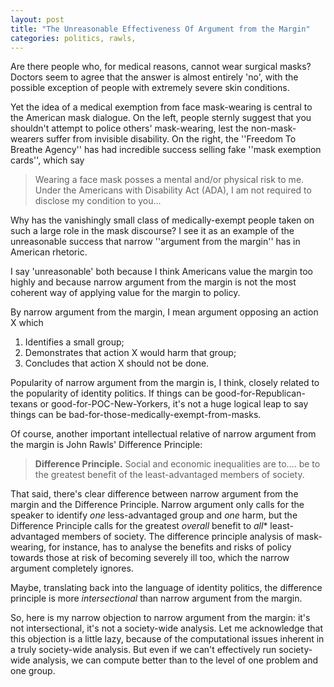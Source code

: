 ```yaml
---
layout: post 
title: "The Unreasonable Effectiveness Of Argument from the Margin"
categories: politics, rawls,
---
```


Are there people who, for medical reasons, cannot wear surgical masks? Doctors
seem to agree that the answer is almost entirely 'no', with the possible
exception of people with extremely severe skin conditions.

Yet the idea of a medical exemption from face mask-wearing is central to the American mask dialogue.
On the left, people sternly suggest that you shouldn't attempt to police others'
mask-wearing, lest the non-mask-wearers suffer from invisible disability. 
On the right, the ''Freedom To Breathe Agency'' has had incredible success
selling fake ''mask exemption cards'', which say

> Wearing a face mask posses a mental and/or physical risk to me. Under the Americans with Disability Act (ADA), I am not required to disclose my condition to you...

Why has the vanishingly small class of medically-exempt people taken on such a large role
in the mask discourse? I see it as an example of the unreasonable success that narrow
''argument from the margin'' has in American rhetoric. 

I say 'unreasonable' both because I think Americans value the margin too highly
and because narrow argument from the margin is not the most coherent way of
applying value for the margin to policy. 

By narrow argument from the margin, I mean argument opposing an action X which 

1. Identifies a small group; 
2. Demonstrates that action X would harm that group;
3. Concludes that action X should not be done.


Popularity of narrow argument from the margin is, I think, closely related to
the popularity of identity
politics. If things can be good-for-Republican-texans or
good-for-POC-New-Yorkers, it's not a huge logical leap to say things can be
bad-for-those-medically-exempt-from-masks. 

Of course, another important intellectual relative of narrow argument from the
margin is John Rawls' Difference Principle:  

> **Difference Principle.**
> Social and economic inequalities are to.... be to the greatest benefit
> of the least-advantaged members of society.

That said, there's clear difference between narrow argument from the margin and the
Difference Principle. Narrow argument only calls for the speaker to identify *one*
less-advantaged group and *one* harm, but the Difference Principle calls for the
greatest *overall* benefit to *all** least-advantaged members of society. The
difference principle analysis of mask-wearing, for instance, has to analyse
the benefits and risks of policy towards those at risk of becoming severely ill too, which the narrow argument completely
ignores.

Maybe, translating back into the language of identity politics, the difference
principle is more *intersectional* than narrow argument from the margin.

So, here is my narrow objection to narrow argument from the margin: it's not
intersectional, it's not a society-wide analysis.  Let me acknowledge that this
objection is a little lazy, because of the computational issues inherent in a truly
society-wide analysis. But even if we can't effectively run society-wide
analysis, we can compute better than to the level of one problem and one group. 

